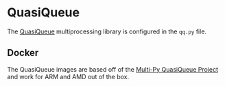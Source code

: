 # QuasiQueue

The [QuasiQueue](https://github.com/tedivm/quasiqueue) multiprocessing library is configured in the `qq.py` file.

## Docker

The QuasiQueue images are based off of the [Multi-Py QuasiQueue Project](https://github.com/multi-py/python-quasiqueue) and work for ARM and AMD out of the box.
